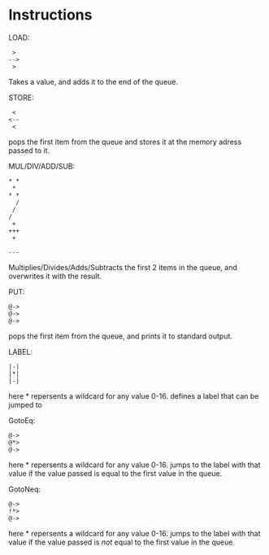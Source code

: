 # Instructions

LOAD: 
```
 > 
-->
 > 
```
Takes a value, and adds it to the end of the queue.

STORE:
```
 <
<--
 <
```
pops the first item from the queue and stores it at the memory adress passed to it.

MUL/DIV/ADD/SUB:
```
* *
 * 
* *
  /
 /
/
 +
+++
 +

---

```
Multiplies/Divides/Adds/Subtracts the first 2 items in the queue, and overwrites it with the result.

PUT:
```
@->
@->
@->
```
pops the first item from the queue, and prints it to standard output.

LABEL:
```
|-|
|*|
|-|
```
here \* repersents a wildcard for any value 0-16. defines a label that can be jumped to

GotoEq:
```
@->
@*>
@->
```
here \* repersents a wildcard for any value 0-16. jumps to the label with that value if the value passed is equal to the first value in the queue.

GotoNeq:
```
@->
!*>
@->
```
here \* repersents a wildcard for any value 0-16. jumps to the label with that value if the value passed is *not* equal to the first value in the queue.
